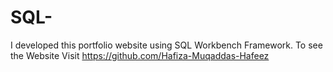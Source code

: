 # SQL-
I developed this portfolio website using SQL Workbench Framework. To see the  Website  Visit https://github.com/Hafiza-Muqaddas-Hafeez
